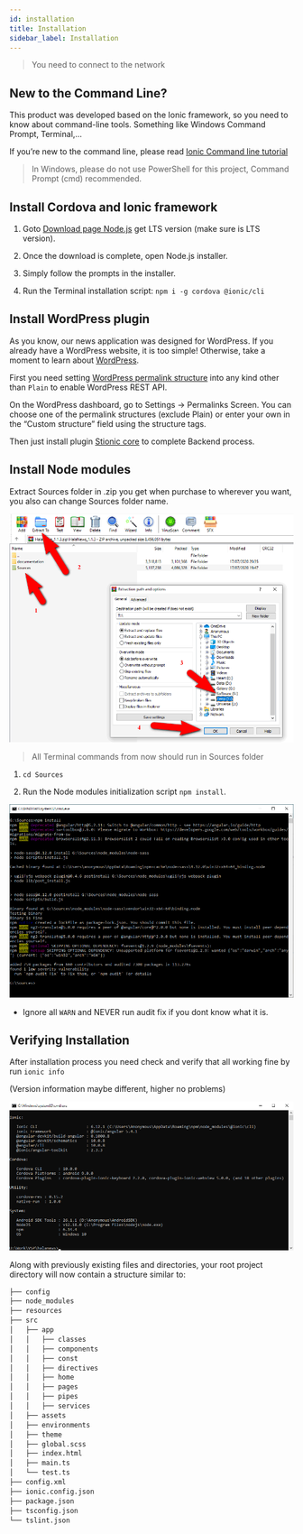 ```yaml
---
id: installation
title: Installation
sidebar_label: Installation
---
```


> You need to connect to the network

## New to the Command Line?

This product was developed based on the Ionic framework, so you need to know about command-line tools. Something like Windows Command Prompt, Terminal,…

If you’re new to the command line, please read <a href="http://blog.ionicframework.com/new-to-the-command-line/" target="_blank">Ionic Command line tutorial</a>

> In Windows, please do not use PowerShell for this project, Command Prompt (cmd) recommended.

## Install Cordova and Ionic framework

1. Goto [Download page Node.js](https://nodejs.org/en/download/) get LTS version (make sure is LTS version).

1. Once the download is complete, open Node.js installer.

1. Simply follow the prompts in the installer.

1. Run the Terminal installation script: `npm i -g cordova @ionic/cli`

## Install WordPress plugin

As you know, our news application was designed for WordPress. If you already have a WordPress website, it is too simple! Otherwise, take a moment to learn about [WordPress](https://wordpress.org/).

First you need setting [WordPress permalink structure](https://wordpress.org/documentation/article/customize-permalinks/#choosing-your-permalink-structure) into any kind other than `Plain` to enable WordPress REST API.

On the WordPress dashboard, go to Settings →︎ Permalinks Screen. You can choose one of the permalink structures (exclude Plain) or enter your own in the “Custom structure” field using the structure tags.

Then just install plugin [Stionic core](https://wordpress.org/plugins/stionic-core/) to complete Backend process.

## Install Node modules

Extract Sources folder in .zip you get when purchase to wherever you want, you also can change Sources folder name.

![](/docs/assets/extract-sources.png)

> All Terminal commands from now should run in Sources folder

1. `cd Sources`

1. Run the Node modules initialization script `npm install`.

![](/docs/assets/node-modules-install.png)

* Ignore all `WARN` and NEVER run audit fix if you dont know what it is.

## Verifying Installation

After installation process you need check and verify that all working fine by run `ionic info`

(Version information maybe different, higher no problems)

![](/docs/assets/verifying-installation.png)

Along with previously existing files and directories, your root project directory will now contain a structure similar to:

```bash
├── config
├── node_modules
├── resources
├── src
│   ├── app
│   │   ├── classes
│   │   ├── components
│   │   ├── const
│   │   ├── directives
│   │   ├── home
│   │   ├── pages
│   │   ├── pipes
│   │   ├── services
│   ├── assets
│   ├── environments
│   ├── theme
│   ├── global.scss
│   ├── index.html
│   ├── main.ts
│   └── test.ts
├── config.xml
├── ionic.config.json
├── package.json
├── tsconfig.json
└── tslint.json
```